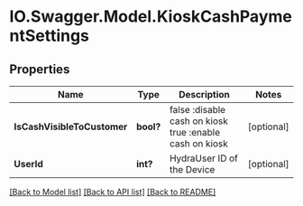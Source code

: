 # IO.Swagger.Model.KioskCashPaymentSettings
## Properties

Name | Type | Description | Notes
------------ | ------------- | ------------- | -------------
**IsCashVisibleToCustomer** | **bool?** | false :disable cash on kiosk  true :enable cash on kiosk | [optional] 
**UserId** | **int?** | HydraUser ID of the Device | [optional] 

[[Back to Model list]](../README.md#documentation-for-models) [[Back to API list]](../README.md#documentation-for-api-endpoints) [[Back to README]](../README.md)

